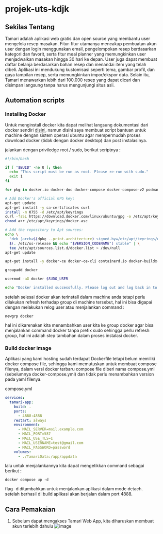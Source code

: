 # projek-uts-kdjk

## Sekilas Tentang
Tamari adalah aplikasi web gratis dan open source yang membantu user mengelola resep masakan. Fitur-fitur utamanya mencakup pembuatan akun user dengan login menggunakan email, pengelompokan resep berdasarkan kategori dan favorit, serta fitur meal planner yang memungkinkan user menjadwalkan masakan hingga 30 hari ke depan. User juga dapat membuat daftar belanja berdasarkan bahan resep dan menandai item yang telah dibeli. Aplikasi ini mendukung kustomisasi seperti tema, gambar profil, dan gaya tampilan resep, serta memungkinkan impor/ekspor data. Selain itu, Tamari menawarkan lebih dari 100.000 resep yang dapat dicari dan disimpan langsung tanpa harus mengunjungi situs asli.

## Automation scripts

### Installing Docker

Untuk menginstall docker kita dapat melihat langsung dokumentasi dari docker sendiri [disini](https://docs.docker.com/engine/install/), namun disini saya membuat script bantuan untuk machine dengan sistem operasi ubuntu agar mempermudah proses download docker (tidak dengan docker desktop) dan post instalasinya.

jalankan dengan priviledge root / sudo, berikut scriptnya : 

```bash
#!/bin/bash

if [ "$EUID" -ne 0 ]; then
  echo "This script must be run as root. Please re-run with sudo."
  exit 1
fi

for pkg in docker.io docker-doc docker-compose docker-compose-v2 podman-docker containerd runc; do sudo apt-get remove $pkg; done

# Add Docker's official GPG key:
apt-get update
apt-get install -y ca-certificates curl
install -m 0755 -d /etc/apt/keyrings
curl -fsSL https://download.docker.com/linux/ubuntu/gpg -o /etc/apt/keyrings/docker.asc
chmod a+r /etc/apt/keyrings/docker.asc

# Add the repository to Apt sources:
echo \
  "deb [arch=$(dpkg --print-architecture) signed-by=/etc/apt/keyrings/docker.asc] https://download.docker.com/linux/ubuntu \
  $(. /etc/os-release && echo "$VERSION_CODENAME") stable" | \
  tee /etc/apt/sources.list.d/docker.list > /dev/null
apt-get update

apt-get install -y docker-ce docker-ce-cli containerd.io docker-buildx-plugin docker-compose-plugin 

groupadd docker

usermod -aG docker $SUDO_USER

echo "Docker installed successfully. Please log out and log back in to apply the group changes."
```

setelah selesai docker akan terinstall dalam machine anda tetapi perlu dilakukan refresh terhadap group di machine tersebut, hal ini bisa digapai dengan melakukan relog user atau menjalankan command :
```
newgrp docker
```
hal ini dikarenakan kita menambahkan user kita ke group docker agar bisa menjalankan command docker tanpa prefix sudo sehingga perlu refresh group, hal ini adalah step tambahan dalam proses instalasi docker.


### Build docker image

Aplikasi yang kami hosting sudah terdapat Dockerfile tetapi belum memiliki docker compose file, sehingga kami memutuskan untuk membuat compose filenya, dalam versi docker terbaru compose file diberi nama compose.yml (sebelumnya docker-compose.yml) dan tidak perlu menambahkan version pada yaml filenya.

compose.yml
```yaml
services:
  tamari-app:
    build: .
    ports:
      - 4888:4888
    restart: always
    environment:
      - MAIL_SERVER=mail.example.com
      - MAIL_PORT=587
      - MAIL_USE_TLS=1
      - MAIL_USERNAME=test@gmail.com
      - MAIL_PASSWORD=password
    volumes: 
      - ./TamariData:/app/appdata
```

lalu untuk menjalankannya kita dapat mengetikkan command sebagai berikut : 

```
docker compose up -d
```

flag -d ditambahkan untuk menjalankan aplikasi dalam mode detach. setelah berhasil di build aplikasi akan berjalan dalam port 4888.

## Cara Pemakaian
1. Sebelum dapat mengakses Tamari Web App, kita diharuskan membuat akun terlebih dahulu
![image](https://github.com/user-attachments/assets/7edf2cbd-be4b-41a4-ae52-8ee80192eb12)
